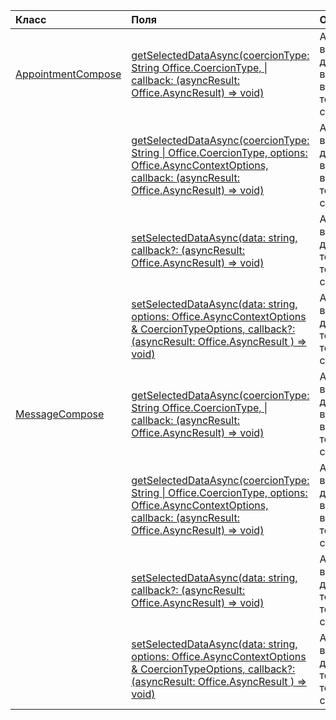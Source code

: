 | Класс | Поля | Описание |
|:---|:---|:---|
|[AppointmentCompose](/javascript/api/outlook/outlook.appointmentcompose)|[getSelectedDataAsync(coercionType: String Office.CoercionType, \| callback: (asyncResult: Office.AsyncResult) <string> => void)](/javascript/api/outlook/outlook.appointmentcompose#getselecteddataasync-coerciontype--callback--asyncresult-)|Асинхронно возвращает данные, выбранные в теме или тексте сообщения.|
||[getSelectedDataAsync(coercionType: String \| Office.CoercionType, options: Office.AsyncContextOptions, callback: (asyncResult: Office.AsyncResult) <any> => void)](/javascript/api/outlook/outlook.appointmentcompose#getselecteddataasync-coerciontype--options--callback--asyncresult-)|Асинхронно возвращает данные, выбранные в теме или тексте сообщения.|
||[setSelectedDataAsync(data: string, callback?: (asyncResult: Office.AsyncResult) <void> => void)](/javascript/api/outlook/outlook.appointmentcompose#setselecteddataasync-data--callback--asyncresult-)|Асинхронно вставляет данные в текст или тему сообщения.|
||[setSelectedDataAsync(data: string, options: Office.AsyncContextOptions & CoercionTypeOptions, callback?: (asyncResult: Office.AsyncResult <void> ) => void)](/javascript/api/outlook/outlook.appointmentcompose#setselecteddataasync-data--options--callback--asyncresult-)|Асинхронно вставляет данные в текст или тему сообщения.|
|[MessageCompose](/javascript/api/outlook/outlook.messagecompose)|[getSelectedDataAsync(coercionType: String Office.CoercionType, \| callback: (asyncResult: Office.AsyncResult) <any> => void)](/javascript/api/outlook/outlook.messagecompose#getselecteddataasync-coerciontype--callback--asyncresult-)|Асинхронно возвращает данные, выбранные в теме или тексте сообщения.|
||[getSelectedDataAsync(coercionType: String \| Office.CoercionType, options: Office.AsyncContextOptions, callback: (asyncResult: Office.AsyncResult) <any> => void)](/javascript/api/outlook/outlook.messagecompose#getselecteddataasync-coerciontype--options--callback--asyncresult-)|Асинхронно возвращает данные, выбранные в теме или тексте сообщения.|
||[setSelectedDataAsync(data: string, callback?: (asyncResult: Office.AsyncResult) <void> => void)](/javascript/api/outlook/outlook.messagecompose#setselecteddataasync-data--callback--asyncresult-)|Асинхронно вставляет данные в текст или тему сообщения.|
||[setSelectedDataAsync(data: string, options: Office.AsyncContextOptions & CoercionTypeOptions, callback?: (asyncResult: Office.AsyncResult <void> ) => void)](/javascript/api/outlook/outlook.messagecompose#setselecteddataasync-data--options--callback--asyncresult-)|Асинхронно вставляет данные в текст или тему сообщения.|
